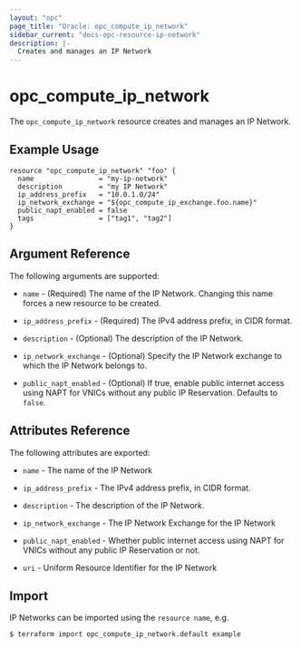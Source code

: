 ```yaml
---
layout: "opc"
page_title: "Oracle: opc_compute_ip_network"
sidebar_current: "docs-opc-resource-ip-network"
description: |-
  Creates and manages an IP Network
---
```


# opc\_compute\_ip_network

The ``opc_compute_ip_network`` resource creates and manages an IP Network.

## Example Usage

```hcl
resource "opc_compute_ip_network" "foo" {
  name                = "my-ip-network"
  description         = "my IP Network"
  ip_address_prefix   = "10.0.1.0/24"
  ip_network_exchange = "${opc_compute_ip_exchange.foo.name}"
  public_napt_enabled = false
  tags                = ["tag1", "tag2"]
}
```

## Argument Reference

The following arguments are supported:

* `name` - (Required) The name of the IP Network. Changing this name forces a new resource to be created.

* `ip_address_prefix` - (Required) The IPv4 address prefix, in CIDR format.

* `description` - (Optional) The description of the IP Network.

* `ip_network_exchange` - (Optional) Specify the IP Network exchange to which the IP Network belongs to.

* `public_napt_enabled` - (Optional) If true, enable public internet access using NAPT for VNICs without any public IP Reservation. Defaults to `false`.

## Attributes Reference

The following attributes are exported:

* `name` - The name of the IP Network

* `ip_address_prefix` - The IPv4 address prefix, in CIDR format.

* `description` - The description of the IP Network.

* `ip_network_exchange` - The IP Network Exchange for the IP Network

* `public_napt_enabled` - Whether public internet access using NAPT for VNICs without any public IP Reservation or not.

* `uri` - Uniform Resource Identifier for the IP Network

## Import

IP Networks can be imported using the `resource name`, e.g.

```shell
$ terraform import opc_compute_ip_network.default example
```
